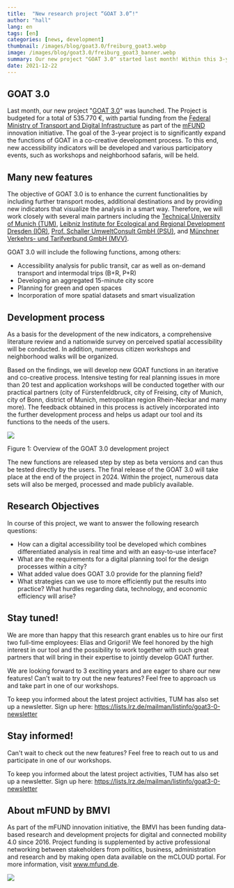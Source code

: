 ```yaml
---
title:  "New research project “GOAT 3.0”!"
author: "hall"
lang: en
tags: [en]
categories: [news, development]
thumbnail: /images/blog/goat3.0/freiburg_goat3.webp
image: /images/blog/goat3.0/freiburg_goat3_banner.webp
summary: Our new project "GOAT 3.0" started last month! Within this 3-year project, GOAT functions will be significantly expanded in a co-creative development process.
date: 2021-12-22
---
```

## GOAT 3.0

Last month, our new project "[GOAT 3.0](https://www.bmvi.de/SharedDocs/DE/Artikel/DG/mfund-projekte/goat-3-0.html)" was launched. The Project is budgeted for a total of 535.770 €, with partial funding from the [Federal Ministry of Transport and Digital Infrastructure](https://www.bmvi.de/DE/Home/home.html) as part of the [mFUND](https://www.bmvi.de/EN/Topics/Digital-Matters/mFund/mFund.html) innovation initiative. The goal of the 3-year project is to significantly expand the functions of GOAT in a co-creative development process. To this end, new accessibility indicators will be developed and various participatory events, such as workshops and neighborhood safaris, will be held.

## Many new features

The objective of GOAT 3.0 is to enhance the current functionalities by including further transport modes, additional destinations and by providing new indicators that visualize the analysis in a smart way. Therefore, we will work closely with several main partners including the [Technical University of Munich (TUM)](https://www.mos.ed.tum.de/en/sv/homepage/), [Leibniz Institute for Ecological and Regional Development Dresden (IÖR)](https://www.ioer.de/), [Prof. Schaller UmweltConsult GmbH (PSU)](https://www.psu-schaller.de/), and [Münchner Verkehrs- und Tarifverbund GmbH (MVV)](https://www.mvv-muenchen.de/). 

GOAT 3.0 will include the following functions, among others:  
-	Accessibility analysis for public transit, car as well as on-demand transport and intermodal trips (B+R, P+R) 
-	Developing an aggregated 15-minute city score
-	Planning for green and open spaces 
-   Incorporation of more spatial datasets and smart visualization

## Development process
 
As a basis for the development of the new indicators, a comprehensive literature review and a nationwide survey on perceived spatial accessibility will be conducted. In addition, numerous citizen workshops and neighborhood walks will be organized. 

Based on the findings, we will develop new GOAT functions in an iterative and co-creative process. Intensive testing for real planning issues in more than 20 test and application workshops will be conducted together with our practical partners (city of Fürstenfeldbruck, city of Freising, city of Munich, city of Bonn, district of Munich, metropolitan region Rhein-Neckar and many more). The feedback obtained in this process is actively incorporated into the further development process and helps us adapt our tool and its functions to the needs of the users. 


![](/images/blog/goat3.0/goat3.0.webp)

Figure 1: Overview of the GOAT 3.0 development project 

The new functions are released step by step as beta versions and can thus be tested directly by the users. The final release of the GOAT 3.0 will take place at the end of the project in 2024. Within the project, numerous data sets will also be merged, processed and made publicly available.

## Research Objectives

In course of this project, we want to answer the following research questions: 
-	How can a digital accessibility tool be developed which combines differentiated analysis in real time and with an easy-to-use interface?
-	What are the requirements for a digital planning tool for the design processes within a city?
-	What added value does GOAT 3.0 provide for the planning field?
-	What strategies can we use to more efficiently put the results into practice? What hurdles regarding data, technology, and economic efficiency will arise?


## Stay tuned!

We are more than happy that this research grant enables us to hire our first two full-time employees: Elias and Grigorii! We feel honored by the high interest in our tool and the possibility to work together with such great partners that will bring in their expertise to jointly develop GOAT further.

We are looking forward to 3 exciting years and are eager to share our new features! Can't wait to try out the new features? Feel free to approach us and take part in one of our workshops.

To keep you informed about the latest project activities, TUM has also set up a newsletter. Sign up here: https://lists.lrz.de/mailman/listinfo/goat3-0-newsletter    


## Stay informed!

Can't wait to check out the new features? Feel free to reach out to us and participate in one of our workshops.

To keep you informed about the latest project activities, TUM has also set up a newsletter. Sign up here: https://lists.lrz.de/mailman/listinfo/goat3-0-newsletter   

## About mFUND by BMVI

As part of the mFUND innovation initiative, the BMVI has been funding data-based research and development projects for digital and connected mobility 4.0 since 2016. Project funding is supplemented by active professional networking between stakeholders from politics, business, administration and research and by making open data available on the mCLOUD portal. For more information, visit www.mfund.de.

![](/images/blog/goat3.0/mfund_goat3.0.webp)

